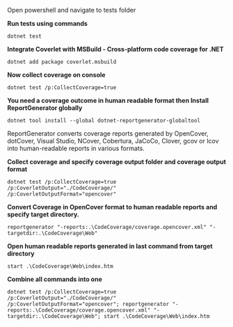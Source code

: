 Open powershell and navigate to tests folder

**Run tests using commands**

`dotnet test`

**Integrate Coverlet with MSBuild - Cross-platform code coverage for .NET** 

`dotnet add package coverlet.msbuild`

**Now collect coverage on console**

`dotnet test /p:CollectCoverage=true`

**You need a coverage outcome in human readable format then Install ReportGenerator globally**

`dotnet tool install --global dotnet-reportgenerator-globaltool`

ReportGenerator converts coverage reports generated by OpenCover, dotCover, Visual Studio, NCover, Cobertura, JaCoCo, Clover, gcov or lcov into human-readable reports in various formats.

**Collect coverage and specify coverage output folder and coverage output format** 

`dotnet test /p:CollectCoverage=true /p:CoverletOutput="./CodeCoverage/" /p:CoverletOutputFormat="opencover"`

**Convert Coverage in OpenCover format to human readable reports and specify target directory.** 

`reportgenerator "-reports:.\CodeCoverage/coverage.opencover.xml" "-targetdir:.\CodeCoverage\Web"`

**Open human readable reports generated in last command from target directory**

`start .\CodeCoverage\Web\index.htm`

**Combine all commands into one**

`dotnet test /p:CollectCoverage=true /p:CoverletOutput="./CodeCoverage/" /p:CoverletOutputFormat="opencover"; reportgenerator "-reports:.\CodeCoverage/coverage.opencover.xml" "-targetdir:.\CodeCoverage\Web"; start .\CodeCoverage\Web\index.htm`
